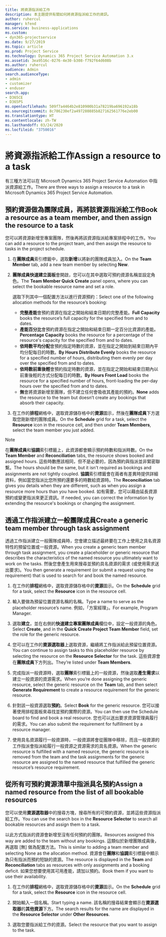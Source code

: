 ```yaml
---
title: 將資源指派給工作
description: 本主題提供有關如何將資源指派給工作的資訊。
author: ruhercul
manager: kfend
ms.service: business-applications
ms.custom:
- dyn365-projectservice
ms.date: 9/27/2019
ms.topic: article
ms.prod: Project Service
ms.technology: Dynamics 365 Project Service Automation 3.x
ms.assetid: 3ea9516c-0276-4e30-b308-f792f64d608b
ms.author: ruhercul
audience: Admin
search.audienceType:
- admin
- customizer
- enduser
search.app:
- D365CE
- D365PS
ms.openlocfilehash: 509f7a4464b2e810900b31a78219ba696192a18b
ms.sourcegitcommit: 8c786230ef2a497280885b827162561776e2eb00
ms.translationtype: HT
ms.contentlocale: zh-TW
ms.lasthandoff: 03/24/2020
ms.locfileid: "3750016"
---
```

# <a name="assign-a-resource-to-a-task"></a><span data-ttu-id="d7dbb-103">將資源指派給工作</span><span class="sxs-lookup"><span data-stu-id="d7dbb-103">Assign a resource to a task</span></span>

<span data-ttu-id="d7dbb-104">有三種方法可以在 Microsoft Dynamics 365 Project Service Automation 中指派資源給工作。</span><span class="sxs-lookup"><span data-stu-id="d7dbb-104">There are three ways to assign a resource to a task in Microsoft Dynamics 365 Project Service Automation.</span></span>

## <a name="book-a-resource-as-a-team-member-and-then-assign-the-resource-to-a-task"></a><span data-ttu-id="d7dbb-105">預約資源做為團隊成員，再將該資源指派給工作</span><span class="sxs-lookup"><span data-stu-id="d7dbb-105">Book a resource as a team member, and then assign the resource to a task</span></span>

<span data-ttu-id="d7dbb-106">您可以將資源新增至專案團隊，然後再將該資源指派給專案排程中的工作。</span><span class="sxs-lookup"><span data-stu-id="d7dbb-106">You can add a resource to the project team, and then assign the resource to tasks in the project schedule.</span></span>

1. <span data-ttu-id="d7dbb-107">在**團隊成員**索引標籤中，選取**新增**以將新的團隊成員加入。</span><span class="sxs-lookup"><span data-stu-id="d7dbb-107">On the **Team Member** tab, add a new team member by selecting **New**.</span></span> 

2. <span data-ttu-id="d7dbb-108">**團隊成員快速建立面板**會開啟，您可以在其中選取可預約資源名稱並設定角色。</span><span class="sxs-lookup"><span data-stu-id="d7dbb-108">The **Team Member Quick Create** panel opens, where you can select the bookable resource name and set a role.</span></span> 

    <span data-ttu-id="d7dbb-109">選取下列其中一個配置方法以進行資源預約：</span><span class="sxs-lookup"><span data-stu-id="d7dbb-109">Select one of the following allocation methods for the resource’s booking:</span></span>

    - <span data-ttu-id="d7dbb-110">**完整產能**會預約資源在指定之開始和結束日期的完整產能。</span><span class="sxs-lookup"><span data-stu-id="d7dbb-110">**Full Capacity** books the resource’s full capacity for the specified from and to dates.</span></span>
    - <span data-ttu-id="d7dbb-111">**產能百分比**會預約資源在指定之開始和結束日期一定百分比資源的產能。</span><span class="sxs-lookup"><span data-stu-id="d7dbb-111">**Percentage Capacity** books the resource for a percentage of the resource's capacity for the specified from and to dates.</span></span>
    - <span data-ttu-id="d7dbb-112">**依時數平均分配**會預約指定時數的資源，並在指定之開始到結束日期內平均分配每日的時數。</span><span class="sxs-lookup"><span data-stu-id="d7dbb-112">**By Hours Distribute Evenly** books the resource for a specified number of hours, distributing them evenly per day over the specified from and to dates.</span></span>
    - <span data-ttu-id="d7dbb-113">**依時數前重後輕**會預約指定時數的資源，並在指定之開始和結束日期內以前重後輕的方式分配每日的時數。</span><span class="sxs-lookup"><span data-stu-id="d7dbb-113">**By Hours Front Load** books the resource for a specified number of hours, front-loading the per-day hours over the specified from and to dates.</span></span>
    - <span data-ttu-id="d7dbb-114">**無**會將資源新增至團隊，但不建立任何會吸收其產能的預約。</span><span class="sxs-lookup"><span data-stu-id="d7dbb-114">**None** adds the resource to the team but doesn’t create any bookings that absorb their capacity.</span></span>

3. <span data-ttu-id="d7dbb-115">在工作的**排程**網格中，選取資源儲存格中的**資源**圖示，然後在**團隊成員**下方選取您剛新增的團隊成員。</span><span class="sxs-lookup"><span data-stu-id="d7dbb-115">On the **Schedule** grid for a task, select the **Resource** icon in the resource cell, and then under **Team Members**, select the team member you just added.</span></span> 

> [!NOTE]
> <span data-ttu-id="d7dbb-116">在**團隊成員**和**協調**索引標籤上，此資源都會顯示預約時數和指派時數。</span><span class="sxs-lookup"><span data-stu-id="d7dbb-116">On the **Team Member** and **Reconciliation** tabs, the resource shows booked and assigned hours.</span></span> <span data-ttu-id="d7dbb-117">這些時數應該相同，但不是必要的，因為預約與指派並非緊密聯繫。</span><span class="sxs-lookup"><span data-stu-id="d7dbb-117">The hours should be the same, but it isn't required as bookings and assignments are not tightly coupled.</span></span> <span data-ttu-id="d7dbb-118">**協調**索引標籤會在兩者有差異時提供詳細資料，例如當您指派比您所預約還要多的時數給資源時。</span><span class="sxs-lookup"><span data-stu-id="d7dbb-118">The **Reconciliation** tab gives you details when they are different, such as when you assign a resource more hours than you have booked.</span></span> <span data-ttu-id="d7dbb-119">如有需要，您可以藉由延長資源預約或變更指派來更正資訊。</span><span class="sxs-lookup"><span data-stu-id="d7dbb-119">If needed, you can correct the information by extending the resource's bookings or changing the assignment.</span></span>

## <a name="create-a-generic-team-member-through-task-assignment"></a><span data-ttu-id="d7dbb-120">透過工作指派建立一般團隊成員</span><span class="sxs-lookup"><span data-stu-id="d7dbb-120">Create a generic team member through task assignment</span></span>

<span data-ttu-id="d7dbb-121">透過工作指派建立一般團隊成員時，您會建立描述最終要在工作上使用之具名資源特性的預留位置或一般資源。</span><span class="sxs-lookup"><span data-stu-id="d7dbb-121">When you create a generic team member through task assignment, you create a placeholder or generic resource that describes the characteristics of the named resource you ultimately want to work on the tasks.</span></span> <span data-ttu-id="d7dbb-122">然後您會產生用來搜尋並預約具名資源的需求 (或使用需求送出要求)。</span><span class="sxs-lookup"><span data-stu-id="d7dbb-122">You then generate a requirement (or submit a request using the requirement) that is used to search for and book the named resource.</span></span>

1. <span data-ttu-id="d7dbb-123">在工作的**排程**網格中，選取資源儲存格中的**資源**圖示。</span><span class="sxs-lookup"><span data-stu-id="d7dbb-123">On the **Schedule** grid for a task, select the **Resource** icon in the resource cell.</span></span>

2. <span data-ttu-id="d7dbb-124">輸入要做為預留位置資源名稱的名稱。</span><span class="sxs-lookup"><span data-stu-id="d7dbb-124">Type a name to serve as the placeholder resource’s name.</span></span> <span data-ttu-id="d7dbb-125">例如，「方案經理」。</span><span class="sxs-lookup"><span data-stu-id="d7dbb-125">For example, Program Manager.</span></span>

3. <span data-ttu-id="d7dbb-126">選取**建立**，並在右側的**快速建立專案團隊成員**欄位中，設定一般資源的角色。</span><span class="sxs-lookup"><span data-stu-id="d7dbb-126">Select **Create**, and in the **Quick Create Project Team Member** field, set the role for the generic resource.</span></span>

4. <span data-ttu-id="d7dbb-127">您可以在工作的**資源選取器**上選取資源，繼續將工作指派給此預留位置資源。</span><span class="sxs-lookup"><span data-stu-id="d7dbb-127">You can continue to assign tasks to this placeholder resource by selecting the resource on the **Resource Selector** for the task.</span></span> <span data-ttu-id="d7dbb-128">這些資源會在**團隊成員**下方列出。</span><span class="sxs-lookup"><span data-stu-id="d7dbb-128">They’re listed under **Team Members**.</span></span>

5. <span data-ttu-id="d7dbb-129">完成指派一般資源時，選取**團隊**索引標籤上的一般資源，然後選取**產生需求**以建立一般資源的資源需求。</span><span class="sxs-lookup"><span data-stu-id="d7dbb-129">When you’re done assigning the generic resource, select the generic resource on the **Team** tab, and then select **Generate Requirement** to create a resource requirement for the generic resource.</span></span>

6. <span data-ttu-id="d7dbb-130">針對該一般資源選取**預約**。</span><span class="sxs-lookup"><span data-stu-id="d7dbb-130">Select **Book** for the generic resource.</span></span> <span data-ttu-id="d7dbb-131">您可以接著使用排程面板來尋找並預約實際的資源。</span><span class="sxs-lookup"><span data-stu-id="d7dbb-131">You can then use the Schedule board to find and book a real resource.</span></span> <span data-ttu-id="d7dbb-132">您也可以送出要求資源管理員履行的需求。</span><span class="sxs-lookup"><span data-stu-id="d7dbb-132">You can also submit the requirement for fulfillment by a resource manager.</span></span>

7. <span data-ttu-id="d7dbb-133">使用具名資源履行一般資源時，一般資源將會從團隊中移除，而且一般資源的工作指派會指派給履行一般資源之資源需求的具名資源。</span><span class="sxs-lookup"><span data-stu-id="d7dbb-133">When the generic resource is fulfilled with a named resource, the generic resource is removed from the team and the task assignments for the generic resource are assigned to the named resource that fulfilled the generic resource’s resource requirement.</span></span>

## <a name="assign-a-named-resource-from-the-list-of-all-bookable-resources"></a><span data-ttu-id="d7dbb-134">從所有可預約資源清單中指派具名預約</span><span class="sxs-lookup"><span data-stu-id="d7dbb-134">Assign a named resource from the list of all bookable resources</span></span>

<span data-ttu-id="d7dbb-135">您可以使用**資源選取器**中的搜尋方塊，搜尋所有的可預約資源，並將這些資源指派給工作。</span><span class="sxs-lookup"><span data-stu-id="d7dbb-135">You can use the search box in the **Resource Selector** to search all bookable resources and assign them to a task.</span></span>

<span data-ttu-id="d7dbb-136">以此方式指派的資源會新增至沒有任何預約的團隊。</span><span class="sxs-lookup"><span data-stu-id="d7dbb-136">Resources assigned this way are added to the team without any bookings.</span></span> <span data-ttu-id="d7dbb-137">這類似於新增團隊成員後，再選取 [無] 做為配置方法。</span><span class="sxs-lookup"><span data-stu-id="d7dbb-137">This is similar to adding a team member and selecting None as the allocation method.</span></span> <span data-ttu-id="d7dbb-138">資源會在**團隊**和**協調**索引標籤中顯示為只有指派而預約短缺的資源。</span><span class="sxs-lookup"><span data-stu-id="d7dbb-138">The resource is displayed in the **Team** and **Reconciliation** tabs as resources with only assignments and a booking deficit.</span></span> <span data-ttu-id="d7dbb-139">如果您想要使用其可用產能，請加以預約。</span><span class="sxs-lookup"><span data-stu-id="d7dbb-139">Book them if you want to use their availability.</span></span>

1. <span data-ttu-id="d7dbb-140">在工作的**排程**網格中，選取資源儲存格中的**資源**圖示。</span><span class="sxs-lookup"><span data-stu-id="d7dbb-140">On the **Schedule** grid for a task, select the **Resource** icon in the resource cell.</span></span>

2. <span data-ttu-id="d7dbb-141">開始輸入一個名稱。</span><span class="sxs-lookup"><span data-stu-id="d7dbb-141">Start typing a name.</span></span> <span data-ttu-id="d7dbb-142">該名稱的搜尋結果會顯示在**資源選取器**的**其他資源**下方。</span><span class="sxs-lookup"><span data-stu-id="d7dbb-142">The search results for the name are displayed in the **Resource Selector** under **Other Resources**.</span></span>

3. <span data-ttu-id="d7dbb-143">選取您要指派給工作的資源。</span><span class="sxs-lookup"><span data-stu-id="d7dbb-143">Select the resource that you want to assign to the task.</span></span>


